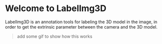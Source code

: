 # Welcome to LabelImg3D

LabelImg3D is an annotation tools for labeling the 3D model in the image, in order to get the extrinsic parameter between the camera and the 3D model.

> add some gif to show how this works

